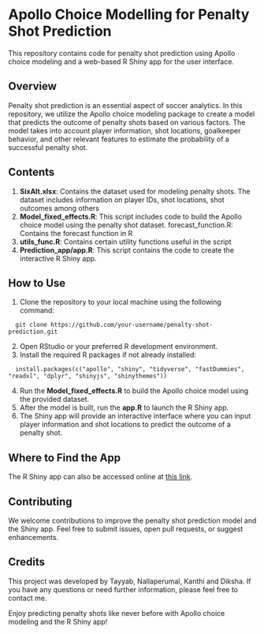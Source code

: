 # Apollo Choice Modelling for Penalty Shot Prediction
This repository contains code for penalty shot prediction using Apollo choice modeling and a web-based R Shiny app for the user interface.

## Overview
Penalty shot prediction is an essential aspect of soccer analytics. In this repository, we utilize the Apollo choice modeling package to create a model that predicts the outcome of penalty shots based on various factors. The model takes into account player information, shot locations, goalkeeper behavior, and other relevant features to estimate the probability of a successful penalty shot.

## Contents
1. **SixAlt.xlsx**: Contains the dataset used for modeling penalty shots. The dataset includes information on player IDs, shot locations, shot outcomes among others
2. **Model_fixed_effects.R**: This script includes code to build the Apollo choice model using the penalty shot dataset.
forecast_function.R: Contains the forecast function in R
3. **utils_func.R**: Contains certain utility functions useful in the script
4. **Prediction_app/app.R**: This script contains the code to create the interactive R Shiny app.

## How to Use
1. Clone the repository to your local machine using the following command:
```
  git clone https://github.com/your-username/penalty-shot-prediction.git
```
2. Open RStudio or your preferred R development environment.
3. Install the required R packages if not already installed:
 ```
   install.packages(c("apollo", "shiny", "tidyverse", "fastDummies", "readxl", "dplyr", "shinyjs", "shinythemes"))
 ```
4. Run the **Model_fixed_effects.R** to build the Apollo choice model using the provided dataset.
5. After the model is built, run the **app.R** to launch the R Shiny app.
6. The Shiny app will provide an interactive interface where you can input player information and shot locations to predict the outcome of a penalty shot.

## Where to Find the App
The R Shiny app can also be accessed online at [this link](https://tayyabrahmani.shinyapps.io/Penalty_Prediction/).

## Contributing
We welcome contributions to improve the penalty shot prediction model and the Shiny app. Feel free to submit issues, open pull requests, or suggest enhancements.

## Credits
This project was developed by Tayyab, Nallaperumal, Kanthi and Diksha. If you have any questions or need further information, please feel free to contact me.

Enjoy predicting penalty shots like never before with Apollo choice modeling and the R Shiny app!
